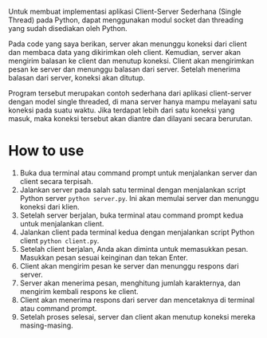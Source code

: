 Untuk membuat implementasi aplikasi Client-Server Sederhana (Single Thread) pada Python, 
dapat menggunakan modul socket dan threading yang sudah disediakan oleh Python.

Pada code yang saya berikan, server akan menunggu koneksi dari client dan membaca data yang 
dikirimkan oleh client. Kemudian, server akan mengirim balasan ke client dan menutup 
koneksi. Client akan mengirimkan pesan ke server dan menunggu balasan dari server. Setelah 
menerima balasan dari server, koneksi akan ditutup. 

Program tersebut merupakan contoh sederhana dari aplikasi client-server dengan model single
threaded, di mana server hanya mampu melayani satu koneksi pada suatu waktu. Jika 
terdapat lebih dari satu koneksi yang masuk, maka koneksi tersebut akan diantre dan dilayani 
secara berurutan. 

# How to use 

1. Buka dua terminal atau command prompt untuk menjalankan server dan client secara terpisah.
2. Jalankan server pada salah satu terminal dengan menjalankan script Python server `python server.py`. Ini akan memulai server dan menunggu koneksi dari klien.
3. Setelah server berjalan, buka terminal atau command prompt kedua untuk menjalankan client.
4. Jalankan client pada terminal kedua dengan menjalankan script Python client `python client.py`.
5. Setelah client berjalan, Anda akan diminta untuk memasukkan pesan. Masukkan pesan sesuai keinginan dan tekan Enter.
6. Client akan mengirim pesan ke server dan menunggu respons dari server.
7. Server akan menerima pesan, menghitung jumlah karakternya, dan mengirim kembali respons ke client.
8. Client akan menerima respons dari server dan mencetaknya di terminal atau command prompt.
9. Setelah proses selesai, server dan client akan menutup koneksi mereka masing-masing.
 
